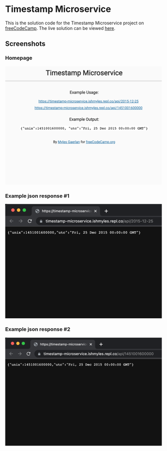 # Timestamp Microservice

This is the solution code for the Timestamp Microservice project on [freeCodeCamp](https://www.freecodecamp.org/learn/apis-and-microservices/apis-and-microservices-projects/timestamp-microservice). The live solution can be viewed [here](https://timestamp-microservice.ishmyles.repl.co/).

## Screenshots
### Homepage
![](./screenshot.png)

### Example json response #1
![](./screenshot2.png)

### Example json response #2
![](./screenshot3.png)